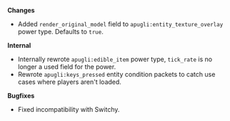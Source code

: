 **Changes**
- Added `render_original_model` field to `apugli:entity_texture_overlay` power type. Defaults to `true`.

**Internal**
- Internally rewrote `apugli:edible_item` power type, `tick_rate` is no longer a used field for the power.
- Rewrote `apugli:keys_pressed` entity condition packets to catch use cases where players aren't loaded.

**Bugfixes**
- Fixed incompatibility with Switchy.